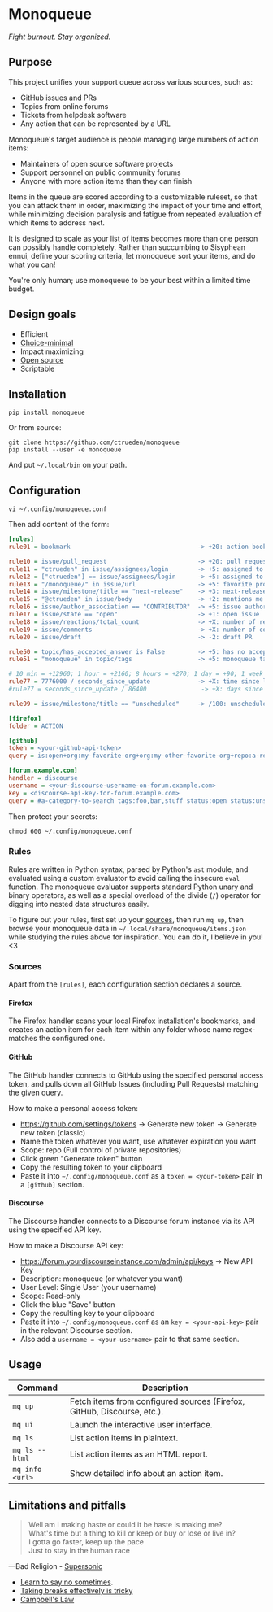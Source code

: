 # Monoqueue

*Fight burnout. Stay organized.*

## Purpose

This project unifies your support queue across various sources, such as:

* GitHub issues and PRs
* Topics from online forums
* Tickets from helpdesk software
* Any action that can be represented by a URL

Monoqueue's target audience is people managing large numbers of action items:

* Maintainers of open source software projects
* Support personnel on public community forums
* Anyone with more action items than they can finish

Items in the queue are scored according to a customizable ruleset, so that
you can attack them in order, maximizing the impact of your time and effort,
while minimizing decision paralysis and fatigue from repeated evaluation of
which items to address next.

It is designed to scale as your list of items becomes more than one person can
possibly handle completely. Rather than succumbing to Sisyphean ennui, define
your scoring criteria, let monoqueue sort your items, and do what you can!

You're only human; use monoqueue to be your best within a limited time budget.

## Design goals

* Efficient
* [Choice-minimal](https://tim.blog/2008/02/06/the-choice-minimal-lifestyle-6-formulas-for-more-output-and-less-overwhelm/)
* Impact maximizing
* [Open source](UNLICENSE)
* Scriptable

## Installation

```shell
pip install monoqueue
```

Or from source:

```shell
git clone https://github.com/ctrueden/monoqueue
pip install --user -e monoqueue
```

And put `~/.local/bin` on your path.

## Configuration

```shell
vi ~/.config/monoqueue.conf
```

Then add content of the form:

```ini
[rules]
rule01 = bookmark                                   -> +20: action bookmark

rule10 = issue/pull_request                         -> +20: pull request
rule11 = "ctrueden" in issue/assignees/login        -> +5: assigned to me
rule12 = ["ctrueden"] == issue/assignees/login      -> +5: assigned to only me
rule13 = "/monoqueue/" in issue/url                 -> +5: favorite project (monoqueue)
rule14 = issue/milestone/title == "next-release"    -> +3: next-release milestone
rule15 = "@ctrueden" in issue/body                  -> +2: mentions me
rule16 = issue/author_association == "CONTRIBUTOR"  -> +5: issue author is non-member
rule17 = issue/state == "open"                      -> +1: open issue
rule18 = issue/reactions/total_count                -> +X: number of reactions
rule19 = issue/comments                             -> +X: number of comments
rule20 = issue/draft                                -> -2: draft PR

rule50 = topic/has_accepted_answer is False         -> +5: has no accepted answer
rule51 = "monoqueue" in topic/tags                  -> +5: monoqueue tag

# 10 min = +12960; 1 hour = +2160; 8 hours = +270; 1 day = +90; 1 week = +10; 2 weeks = +5; 1 month = +2
rule77 = 7776000 / seconds_since_update             -> +X: time since last update (rapid response)
#rule77 = seconds_since_update / 86400               -> +X: days since last update (backlog tackle)

rule99 = issue/milestone/title == "unscheduled"     -> /100: unscheduled milestone

[firefox]
folder = ACTION

[github]
token = <your-github-api-token>
query = is:open+org:my-favorite-org+org:my-other-favorite-org+repo:a-repo-I-manage

[forum.example.com]
handler = discourse
username = <your-discourse-username-on-forum.example.com>
key = <discourse-api-key-for-forum.example.com>
query = #a-category-to-search tags:foo,bar,stuff status:open status:unsolved
```

Then protect your secrets:

```shell
chmod 600 ~/.config/monoqueue.conf
```

### Rules

Rules are written in Python syntax, parsed by Python's `ast` module, and evaluated
using a custom evaluator to avoid calling the insecure `eval` function. The monoqueue
evaluator supports standard Python unary and binary operators, as well as a special
overload of the divide (`/`) operator for digging into nested data structures easily.

To figure out your rules, first set up your [sources](#sources), then run `mq up`,
then browse your monoqueue data in `~/.local/share/monoqueue/items.json` while
studying the rules above for inspiration. You can do it, I believe in you! <3

### Sources

Apart from the `[rules]`, each configuration section declares a source.

#### Firefox

The Firefox handler scans your local Firefox installation's bookmarks, and
creates an action item for each item within any folder whose name regex-matches
the configured one.

#### GitHub

The GitHub handler connects to GitHub using the specified personal access token,
and pulls down all GitHub Issues (including Pull Requests) matching the given query.

How to make a personal access token:
- https://github.com/settings/tokens &rarr; Generate new token &rarr; Generate new token (classic)
- Name the token whatever you want, use whatever expiration you want
- Scope: repo (Full control of private repositories)
- Click green "Generate token" button
- Copy the resulting token to your clipboard
- Paste it into `~/.config/monoqueue.conf`
  as a `token = <your-token>` pair in a `[github]` section.

#### Discourse

The Discourse handler connects to a Discourse forum instance via its API using
the specified API key.

How to make a Discourse API key:
- https://forum.yourdiscourseinstance.com/admin/api/keys &rarr; New API Key
- Description: monoqueue (or whatever you want)
- User Level: Single User (your username)
- Scope: Read-only
- Click the blue "Save" button
- Copy the resulting key to your clipboard
- Paste it into `~/.config/monoqueue.conf`
  as an `key = <your-api-key>` pair in the relevant Discourse section.
- Also add a `username = <your-username>` pair to that same section.

## Usage

Command          | Description
-----------------|------------
`mq up`          | Fetch items from configured sources (Firefox, GitHub, Discourse, etc.).
`mq ui`          | Launch the interactive user interface.
`mq ls`          | List action items in plaintext.
`mq ls --html`   | List action items as an HTML report.
`mq info <url>`  | Show detailed info about an action item.

## Limitations and pitfalls

> Well am I making haste or could it be haste is making me?  
> What's time but a thing to kill or keep or buy or lose or live in?  
> I gotta go faster, keep up the pace  
> Just to stay in the human race

&mdash;Bad Religion - [Supersonic](https://youtu.be/D0RKVCH6O0o)

* [Learn to say no sometimes](https://jamesclear.com/saying-no).
* [Taking breaks effectively is tricky](https://www.personneltoday.com/hr/breaks-from-work-mental-fatigue-study/)
* [Campbell's Law](https://en.wikipedia.org/wiki/Campbell%27s_law)
